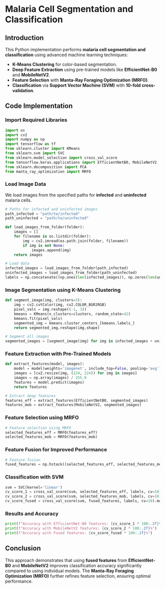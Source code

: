 # Malaria Cell Segmentation and Classification

## Introduction
This Python implementation performs **malaria cell segmentation and classification** using advanced machine learning techniques:

- **K-Means Clustering** for color-based segmentation.
- **Deep Feature Extraction** using pre-trained models like **EfficientNet-B0** and **MobileNetV2**.
- **Feature Selection** with **Manta-Ray Foraging Optimization (MRFO)**.
- **Classification** via **Support Vector Machine (SVM)** with **10-fold cross-validation**.

## Code Implementation

### Import Required Libraries
```python
import os
import cv2
import numpy as np
import tensorflow as tf
from sklearn.cluster import KMeans
from sklearn.svm import SVC
from sklearn.model_selection import cross_val_score
from tensorflow.keras.applications import EfficientNetB0, MobileNetV2
from sklearn.decomposition import PCA
from manta_ray_optimization import MRFO
```

### Load Image Data
We load images from the specified paths for **infected** and **uninfected** malaria cells.
```python
# Paths for infected and uninfected images
path_infected = "path/to/infected"
path_uninfected = "path/to/uninfected"

def load_images_from_folder(folder):
    images = []
    for filename in os.listdir(folder):
        img = cv2.imread(os.path.join(folder, filename))
        if img is not None:
            images.append(img)
    return images

# Load data
infected_images = load_images_from_folder(path_infected)
uninfected_images = load_images_from_folder(path_uninfected)
labels = np.concatenate((np.ones(len(infected_images)), np.zeros(len(uninfected_images))))
```

### Image Segmentation using K-Means Clustering
```python
def segment_image(img, clusters=3):
    img = cv2.cvtColor(img, cv2.COLOR_BGR2RGB)
    pixel_vals = img.reshape((-1, 3))
    kmeans = KMeans(n_clusters=clusters, random_state=42)
    kmeans.fit(pixel_vals)
    segmented_img = kmeans.cluster_centers_[kmeans.labels_]
    return segmented_img.reshape(img.shape)

# Segment all images
segmented_images = [segment_image(img) for img in infected_images + uninfected_images]
```

### Feature Extraction with Pre-Trained Models
```python
def extract_features(model, images):
    model = model(weights='imagenet', include_top=False, pooling='avg')
    images = [cv2.resize(img, (224, 224)) for img in images]
    images = np.array(images) / 255.0
    features = model.predict(images)
    return features

# Extract deep features
features_eff = extract_features(EfficientNetB0, segmented_images)
features_mob = extract_features(MobileNetV2, segmented_images)
```

### Feature Selection using MRFO
```python
# Feature selection using MRFO
selected_features_eff = MRFO(features_eff)
selected_features_mob = MRFO(features_mob)
```

### Feature Fusion for Improved Performance
```python
# Feature fusion
fused_features = np.hstack((selected_features_eff, selected_features_mob))
```

### Classification with SVM
```python
svm = SVC(kernel='linear')
cv_score_1 = cross_val_score(svm, selected_features_eff, labels, cv=10).mean()
cv_score_2 = cross_val_score(svm, selected_features_mob, labels, cv=10).mean()
cv_score_fused = cross_val_score(svm, fused_features, labels, cv=10).mean()
```

### Results and Accuracy
```python
print(f"Accuracy with EfficientNet-B0 features: {cv_score_1 * 100:.2f}%")
print(f"Accuracy with MobileNetV2 features: {cv_score_2 * 100:.2f}%")
print(f"Accuracy with Fused features: {cv_score_fused * 100:.2f}%")
```

## Conclusion
This approach demonstrates that using **fused features** from **EfficientNet-B0** and **MobileNetV2** improves classification accuracy significantly compared to using individual models. The **Manta-Ray Foraging Optimization (MRFO)** further refines feature selection, ensuring optimal performance.
